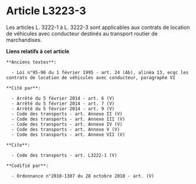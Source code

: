 # Article L3223-3

Les articles L. 3222-1 à L. 3222-3 sont applicables aux contrats de location de véhicules avec conducteur destinés au
transport routier de marchandises.

**Liens relatifs à cet article**

	**Anciens textes**:

	  - Loi n°95-96 du 1 février 1995 - art. 24 (Ab), alinéa 13, ecqc les contrats de location de véhicules avec conducteur, paragraphe VI

	**Cité par**:

	  - Arrêté du 5 février 2014 - art. 6 (V)
	  - Arrêté du 5 février 2014 - art. 7 (V)
	  - Arrêté du 5 février 2014 - art. 9 (V)
	  - Code des transports - art. Annexe II (V)
	  - Code des transports - art. Annexe III (V)
	  - Code des transports - art. Annexe IV (V)
	  - Code des transports - art. Annexe V (V)
	  - Code des transports - art. Annexe VII (V)

	**Cite**:

	  - Code des transports - art. L3222-1 (V)

	**Codifié par**:

	  - Ordonnance n°2010-1307 du 28 octobre 2010 - art. (V)

